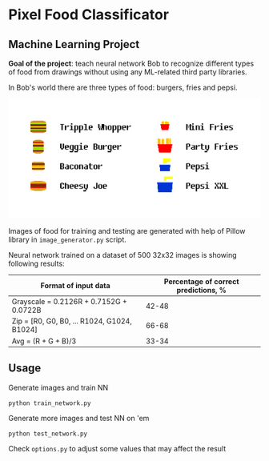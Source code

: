 # Pixel Food Classificator

## Machine Learning Project

__Goal of the project__: teach neural network Bob to recognize different types of food from drawings without using any ML-related third party libraries.

In Bob's world there are three types of food: burgers, fries and pepsi. 

![Today's Menu](https://raw.githubusercontent.com/flerokoo/pixel-food-classificator/master/pics/menu.png)

Images of food for training and testing are generated with help of Pillow library in `image_generator.py` script. 

Neural network trained on a dataset of 500 32x32 images is showing following results:

| Format of input data  | Percentage of correct predictions, %  |  
|---|---|
| Grayscale = 0.2126R + 0.7152G + 0.0722B | 42-48  |
| Zip = [R0, G0, B0, ... R1024, G1024, B1024] | 66-68 |
| Avg = (R + G + B)/3 | 33-34 |




## Usage

Generate images and train NN
```
python train_network.py
```

Generate more images and test NN on 'em
```
python test_network.py
```

Check `options.py` to adjust some values that may affect the result